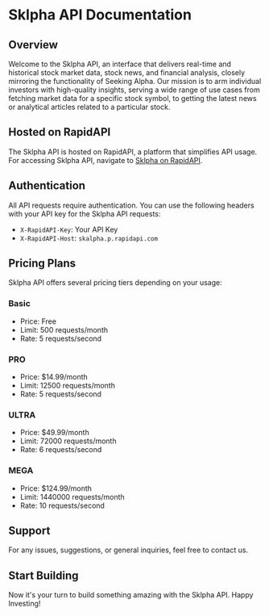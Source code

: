 # Sklpha API Documentation

## Overview
Welcome to the Sklpha API, an interface that delivers real-time and historical stock market data, stock news, and financial analysis, closely mirroring the functionality of Seeking Alpha. Our mission is to arm individual investors with high-quality insights, serving a wide range of use cases from fetching market data for a specific stock symbol, to getting the latest news or analytical articles related to a particular stock.

## Hosted on RapidAPI
The Sklpha API is hosted on RapidAPI, a platform that simplifies API usage. For accessing Sklpha API, navigate to [Sklpha on RapidAPI](https://rapidapi.com/fluis.lacasse/api/skalpha).

## Authentication
All API requests require authentication. You can use the following headers with your API key for the Sklpha API requests:

- `X-RapidAPI-Key`: Your API Key
- `X-RapidAPI-Host`: `skalpha.p.rapidapi.com`

## Pricing Plans

Sklpha API offers several pricing tiers depending on your usage:

### Basic
- Price: Free
- Limit: 500 requests/month
- Rate: 5 requests/second

### PRO
- Price: $14.99/month
- Limit: 12500 requests/month
- Rate: 5 requests/second

### ULTRA
- Price: $49.99/month
- Limit: 72000 requests/month
- Rate: 6 requests/second

### MEGA
- Price: $124.99/month
- Limit: 1440000 requests/month
- Rate: 10 requests/second

## Support
For any issues, suggestions, or general inquiries, feel free to contact us.

## Start Building
Now it's your turn to build something amazing with the Sklpha API. Happy Investing!
